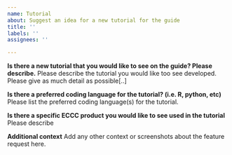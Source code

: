 ```yaml
---
name: Tutorial
about: Suggest an idea for a new tutorial for the guide
title: ''
labels: ''
assignees: ''

---
```


**Is there a new tutorial that you would like to see on the guide? Please describe.**
Please describe the tutorial you would like too see developed. Please give as much detail as possible[..]

**Is there a preferred coding language for the tutorial? (i.e. R, python, etc)**
Please list the preferred coding language(s) for the tutorial. 

**Is there a specific ECCC product you would like to see used in the tutorial**
Please describe

**Additional context**
Add any other context or screenshots about the feature request here.
